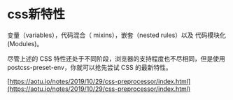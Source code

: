 # css新特性

变量（variables），代码混合（ mixins），嵌套（nested rules）以及 代码模块化(Modules)。

尽管上述的 CSS 特性还处于不同阶段，浏览器的支持程度也不尽相同，但是使用 postcss-preset-env，你就可以抢先尝试 CSS 的最新特性。

[https://aotu.io/notes/2019/10/29/css-preprocessor/index.html](https://aotu.io/notes/2019/10/29/css-preprocessor/index.html)



